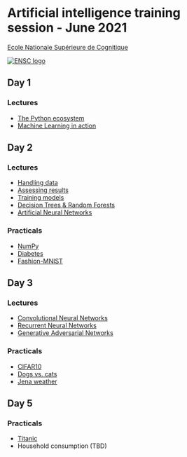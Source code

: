 # Artificial intelligence training session - June 2021

[Ecole Nationale Supérieure de Cognitique](https://ensc.bordeaux-inp.fr)

[![ENSC logo](ENSC.jpg)](https://ensc.bordeaux-inp.fr/)

## Day 1

### Lectures

- [The Python ecosystem](https://www.bpesquet.fr/mlhandbook/overview/the_python_ecosystem.html)
- [Machine Learning in action](https://www.bpesquet.fr/mlhandbook/overview/machine_learning_in_action.html)

## Day 2

### Lectures

- [Handling data](https://www.bpesquet.fr/mlhandbook/fundamentals/handling_data.html)
- [Assessing results](https://www.bpesquet.fr/mlhandbook/fundamentals/assessing_results.html)
- [Training models](https://www.bpesquet.fr/mlhandbook/fundamentals/training_models.html)
- [Decision Trees & Random Forests](https://www.bpesquet.fr/mlhandbook/algorithms/decision_trees_and_random_forests.html)
- [Artificial Neural Networks](https://www.bpesquet.fr/mlhandbook/algorithms/artificial_neural_networks.html)

### Practicals

- [NumPy](https://www.bpesquet.fr/mlhandbook/katas/data/numpy.html)
- [Diabetes](https://www.bpesquet.fr/mlhandbook/katas/training/diabetes.html)
- [Fashion-MNIST](https://www.bpesquet.fr/mlhandbook/katas/training/fashion_mnist.html)

## Day 3

### Lectures

- [Convolutional Neural Networks](https://www.bpesquet.fr/mlhandbook/algorithms/convolutional_neural_networks.html)
- [Recurrent Neural Networks](https://www.bpesquet.fr/mlhandbook/algorithms/recurrent_neural_networks.html)
- [Generative Adversarial Networks](https://www.bpesquet.fr/mlhandbook/algorithms/generative_adversarial_networks.html)

### Practicals

- [CIFAR10](https://www.bpesquet.fr/mlhandbook/katas/training/cifar10.html)
- [Dogs vs. cats](https://www.bpesquet.fr/mlhandbook/katas/training/dogs_vs_cats_keras.html)
- [Jena weather](https://www.bpesquet.fr/mlhandbook/katas/training/jena_weather.html)

## Day 5

### Practicals

- [Titanic](https://www.bpesquet.fr/mlhandbook/katas/training/titanic.html)
- Household consumption (TBD)
